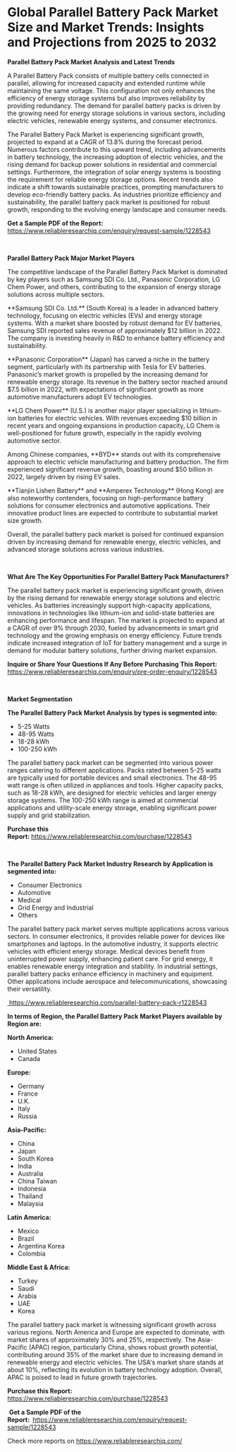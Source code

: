 <p><h1>Global Parallel Battery Pack Market Size and Market Trends: Insights and Projections from 2025 to 2032</h1></p><p><strong>Parallel Battery Pack Market Analysis and Latest Trends</strong></p>
<p><p>A Parallel Battery Pack consists of multiple battery cells connected in parallel, allowing for increased capacity and extended runtime while maintaining the same voltage. This configuration not only enhances the efficiency of energy storage systems but also improves reliability by providing redundancy. The demand for parallel battery packs is driven by the growing need for energy storage solutions in various sectors, including electric vehicles, renewable energy systems, and consumer electronics.</p><p>The Parallel Battery Pack Market is experiencing significant growth, projected to expand at a CAGR of 13.8% during the forecast period. Numerous factors contribute to this upward trend, including advancements in battery technology, the increasing adoption of electric vehicles, and the rising demand for backup power solutions in residential and commercial settings. Furthermore, the integration of solar energy systems is boosting the requirement for reliable energy storage options. Recent trends also indicate a shift towards sustainable practices, prompting manufacturers to develop eco-friendly battery packs. As industries prioritize efficiency and sustainability, the parallel battery pack market is positioned for robust growth, responding to the evolving energy landscape and consumer needs.</p></p>
<p><strong>Get a Sample PDF of the Report:&nbsp;</strong> <a href="https://www.reliableresearchiq.com/enquiry/request-sample/1228543?utm_campaign=3514&utm_medium=2&utm_source=Github&utm_content=ia&utm_term=07042025&utm_id=parallel-battery-pack">https://www.reliableresearchiq.com/enquiry/request-sample/1228543</a></p>
<p>&nbsp;</p>
<p><strong>Parallel Battery Pack Major Market Players</strong></p>
<p><p>The competitive landscape of the Parallel Battery Pack Market is dominated by key players such as Samsung SDI Co. Ltd., Panasonic Corporation, LG Chem Power, and others, contributing to the expansion of energy storage solutions across multiple sectors.</p><p>**Samsung SDI Co. Ltd.** (South Korea) is a leader in advanced battery technology, focusing on electric vehicles (EVs) and energy storage systems. With a market share boosted by robust demand for EV batteries, Samsung SDI reported sales revenue of approximately $12 billion in 2022. The company is investing heavily in R&D to enhance battery efficiency and sustainability.</p><p>**Panasonic Corporation** (Japan) has carved a niche in the battery segment, particularly with its partnership with Tesla for EV batteries. Panasonic’s market growth is propelled by the increasing demand for renewable energy storage. Its revenue in the battery sector reached around $7.5 billion in 2022, with expectations of significant growth as more automotive manufacturers adopt EV technologies.</p><p>**LG Chem Power** (U.S.) is another major player specializing in lithium-ion batteries for electric vehicles. With revenues exceeding $10 billion in recent years and ongoing expansions in production capacity, LG Chem is well-positioned for future growth, especially in the rapidly evolving automotive sector.</p><p>Among Chinese companies, **BYD** stands out with its comprehensive approach to electric vehicle manufacturing and battery production. The firm experienced significant revenue growth, boasting around $50 billion in 2022, largely driven by rising EV sales.</p><p>**Tianjin Lishen Battery** and **Amperex Technology** (Hong Kong) are also noteworthy contenders, focusing on high-performance battery solutions for consumer electronics and automotive applications. Their innovative product lines are expected to contribute to substantial market size growth.</p><p>Overall, the parallel battery pack market is poised for continued expansion driven by increasing demand for renewable energy, electric vehicles, and advanced storage solutions across various industries.</p></p>
<p>&nbsp;</p>
<p><strong>What Are The Key Opportunities For Parallel Battery Pack Manufacturers?</strong></p>
<p><p>The parallel battery pack market is experiencing significant growth, driven by the rising demand for renewable energy storage solutions and electric vehicles. As batteries increasingly support high-capacity applications, innovations in technologies like lithium-ion and solid-state batteries are enhancing performance and lifespan. The market is projected to expand at a CAGR of over 9% through 2030, fueled by advancements in smart grid technology and the growing emphasis on energy efficiency. Future trends indicate increased integration of IoT for battery management and a surge in demand for modular battery solutions, further driving market expansion.</p></p>
<p><strong>Inquire or Share Your Questions If Any Before Purchasing This Report:</strong> <a href="https://www.reliableresearchiq.com/enquiry/pre-order-enquiry/1228543?utm_campaign=3514&utm_medium=2&utm_source=Github&utm_content=ia&utm_term=07042025&utm_id=parallel-battery-pack">https://www.reliableresearchiq.com/enquiry/pre-order-enquiry/1228543</a></p>
<p>&nbsp;</p>
<p><strong>Market Segmentation</strong></p>
<p><strong>The Parallel Battery Pack Market Analysis by types is segmented into:</strong></p>
<p><ul><li>5-25 Watts</li><li>48-95 Watts</li><li>18-28 kWh</li><li>100-250 kWh</li></ul></p>
<p><p>The parallel battery pack market can be segmented into various power ranges catering to different applications. Packs rated between 5-25 watts are typically used for portable devices and small electronics. The 48-95 watt range is often utilized in appliances and tools. Higher capacity packs, such as 18-28 kWh, are designed for electric vehicles and larger energy storage systems. The 100-250 kWh range is aimed at commercial applications and utility-scale energy storage, enabling significant power supply and grid stabilization.</p></p>
<p><strong>Purchase this Report:&nbsp;</strong><a href="https://www.reliableresearchiq.com/purchase/1228543?utm_campaign=3514&utm_medium=2&utm_source=Github&utm_content=ia&utm_term=07042025&utm_id=parallel-battery-pack">https://www.reliableresearchiq.com/purchase/1228543</a></p>
<p>&nbsp;</p>
<p><strong>The Parallel Battery Pack Market Industry Research by Application is segmented into:</strong></p>
<p><ul><li>Consumer Electronics</li><li>Automotive</li><li>Medical</li><li>Grid Energy and Industrial</li><li>Others</li></ul></p>
<p><p>The parallel battery pack market serves multiple applications across various sectors. In consumer electronics, it provides reliable power for devices like smartphones and laptops. In the automotive industry, it supports electric vehicles with efficient energy storage. Medical devices benefit from uninterrupted power supply, enhancing patient care. For grid energy, it enables renewable energy integration and stability. In industrial settings, parallel battery packs enhance efficiency in machinery and equipment. Other applications include aerospace and telecommunications, showcasing their versatility.</p></p>
<p><a href="https://www.reliableresearchiq.com/parallel-battery-pack-r1228543?utm_campaign=3514&utm_medium=2&utm_source=Github&utm_content=ia&utm_term=07042025&utm_id=parallel-battery-pack">&nbsp;https://www.reliableresearchiq.com/parallel-battery-pack-r1228543</a></p>
<p><strong>In terms of Region, the Parallel Battery Pack Market Players available by Region are:</strong></p>
<p>
    <p> <strong> North America: </strong>
        <ul>
            <li>United States</li>
            <li>Canada</li>
        </ul>
        </p> 
    <p> <strong> Europe: </strong>
        <ul>
            <li>Germany</li>
            <li>France</li>
            <li>U.K.</li>
            <li>Italy</li>
            <li>Russia</li>
        </ul>
        </p> 
    <p> <strong> Asia-Pacific: </strong>
        <ul>
            <li>China</li>
            <li>Japan</li>
            <li>South Korea</li>
            <li>India</li>
            <li>Australia</li>
            <li>China Taiwan</li>
            <li>Indonesia</li>
            <li>Thailand</li>
            <li>Malaysia</li>
        </ul>
        </p> 
    <p> <strong> Latin America: </strong>
        <ul>
            <li>Mexico</li>
            <li>Brazil</li>
            <li>Argentina Korea</li>
            <li>Colombia</li>
        </ul>
        </p> 
    <p> <strong> Middle East & Africa: </strong>
        <ul>
            <li>Turkey</li>
            <li>Saudi</li>
            <li>Arabia</li>
            <li>UAE</li>
            <li>Korea</li>
        </ul>
    </p>
    </p>
<p><p>The parallel battery pack market is witnessing significant growth across various regions. North America and Europe are expected to dominate, with market shares of approximately 30% and 25%, respectively. The Asia-Pacific (APAC) region, particularly China, shows robust growth potential, contributing around 35% of the market share due to increasing demand in renewable energy and electric vehicles. The USA's market share stands at about 10%, reflecting its evolution in battery technology adoption. Overall, APAC is poised to lead in future growth trajectories.</p></p>
<p><strong>Purchase this Report: </strong><a href="https://www.reliableresearchiq.com/purchase/1228543?utm_campaign=3514&utm_medium=2&utm_source=Github&utm_content=ia&utm_term=07042025&utm_id=parallel-battery-pack">https://www.reliableresearchiq.com/purchase/1228543</a></p>
<p>&nbsp;<strong>Get a Sample PDF of the Report:&nbsp;&nbsp;</strong><a href="https://www.reliableresearchiq.com/enquiry/request-sample/1228543?utm_campaign=3514&utm_medium=2&utm_source=Github&utm_content=ia&utm_term=07042025&utm_id=parallel-battery-pack">https://www.reliableresearchiq.com/enquiry/request-sample/1228543</a></p>
<p><strong></strong></p>
<p>Check more reports on <a href="https://www.reliableresearchiq.com/?utm_campaign=3514&utm_medium=2&utm_source=Github&utm_content=ia&utm_term=07042025&utm_id=parallel-battery-pack">https://www.reliableresearchiq.com/</a></p>